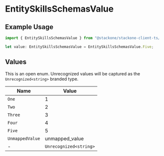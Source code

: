 # EntitySkillsSchemasValue

## Example Usage

```typescript
import { EntitySkillsSchemasValue } from "@stackone/stackone-client-ts/sdk/models/shared";

let value: EntitySkillsSchemasValue = EntitySkillsSchemasValue.Five;
```

## Values

This is an open enum. Unrecognized values will be captured as the `Unrecognized<string>` branded type.

| Name                   | Value                  |
| ---------------------- | ---------------------- |
| `One`                  | 1                      |
| `Two`                  | 2                      |
| `Three`                | 3                      |
| `Four`                 | 4                      |
| `Five`                 | 5                      |
| `UnmappedValue`        | unmapped_value         |
| -                      | `Unrecognized<string>` |